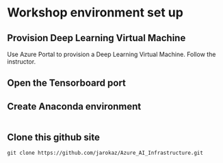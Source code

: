 # Workshop environment set up

## Provision Deep Learning Virtual Machine
Use Azure Portal to provision a Deep Learning Virtual Machine. Follow the instructor.

## Open the Tensorboard port

## Create Anaconda environment
```

```

## Clone this github site
```
git clone https://github.com/jarokaz/Azure_AI_Infrastructure.git
```
